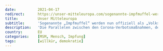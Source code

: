 ```yaml
---
date:          2021-04-17
redirect:      https://unser-mitteleuropa.com/sogenannte-impfmuffel-werden-nun-offiziell-als-volksfeinde-bezeichnet/
title:         Unser Mitteleuropa
subtitle:      'Sogenannte „Impfmuffel“ werden nun offiziell als „Volksfeinde“ bezeichnet'
description:   'Die Parallelen zwischen den Corona-Verbotsmaßnahmen, den Entrechtungen der Bevölkerung und der Brutalität, mit der die Regierungen gegen ihre eigenen Bürger vorgehen, erinnert nicht zufällig an die NS-Zeit. Ausgangssperren, Impfzwang, Erkennungsmerkmale für Nicht-Geimpfte bzw. Geimpfte und die Dehumanisierung von Regime-Kritikern, vor allem über die Sprache, gab es heute wie damals. Und nun ist auch der beliebte […]'
country:       EU
categories:    [MSM, Mensch, Impfung]
tags:          [willkür, demokratie]
---
```

